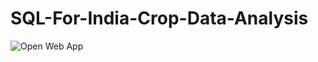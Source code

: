 # SQL-For-India-Crop-Data-Analysis


![Open Web App](https://india-crop-ananlysis-an.herokuapp.com/)
